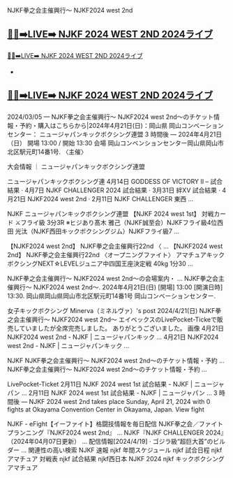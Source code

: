 NJKF拳之会主催興行～ NJKF2024 west 2nd

[🔴✅➡️LIVE➡️ NJKF 2024 WEST 2ND 2024ライブ](https://worldsportshd.com/jp-boxing/)
-

[🔴✅➡️LIVE➡️ NJKF 2024 WEST 2ND 2024ライブ](https://worldsportshd.com/jp-boxing/)

-

[🔴✅➡️LIVE➡️ NJKF 2024 WEST 2ND 2024ライブ](https://worldsportshd.com/jp-boxing/)
-






2024/03/05 — NJKF拳之会主催興行～ NJKF2024 west 2nd～のチケット情報・予約・購入はこちらから|2024年4月21日(日)：岡山県 岡山コンベーションセンター：
ニュージャパンキックボクシング連盟
3 時間後 — 2024年4月21日（日） 開場 13:00 / 開始 13:30 会場 岡山コンベンションセンター岡山県岡山市北区駅元町14番1号. 〈主催〉

大会情報 ｜ ニュージャパンキックボクシング連盟

ニュージャパンキックボクシング連
4月14日 GODDESS OF VICTORY Ⅱ – 試合結果 · 4月7日 NJKF CHALLENGER 2024 試合結果 · 3月31日 絆XV 試合結果 · 4月21日 NJKF2024 west 2nd · 2月11日 NJKF CHALLENGER 東西 ...

NJKF ニュージャパンキックボクシング連盟
【NJKF 2024 west 1st】 対戦カード ⚔️フライ級 3分3R ※ヒジあり髙木 雅己（NJKF誠至会）NJKFフライ級4位西田 光汰（NJKF西田キックボクシングジム）NJKFフライ級7 ...

【NJKF2024 west 2nd】 NJKF拳之会主催興行22nd 〈 ...
【NJKF2024 west 2nd】 NJKF拳之会主催興行22nd 〈オープニングファイト〉 アマチュアキックボクシングNEXT☆LEVELジュニア中四国王座決定戦 40kg 1分30 ...

NJKF拳之会主催興行～ NJKF2024 west 2nd～の会場案内・ ...
NJKF拳之会主催興行～ NJKF2024 west 2nd～. 2024年4月21日(日) [開場] 13:00 [開演日時] 13:30. 岡山県岡山県岡山市北区駅元町14番1号 岡山コンベーションセンター.

女子キックボクシング Minerva（ミネルヴァ）'s post
2024/4/21(日) NJKF拳之会主催興行～ NJKF2024 west 2nd～ エイベックスのLivePocket-Tickeで販売していましたが全席完売しました。 ありがとうございました。
画像
4月21日 NJKF2024 west 2nd - NJKF | ニュージャパンキック ...
4月21日 NJKF2024 west 2nd - NJKF | ニュージャパンキック ...

NJKF
NJKF拳之会主催興行～ NJKF2024 west 2nd～のチケット情報・予約 ...
NJKF拳之会主催興行～ NJKF2024 west 2nd～のチケット情報・予約 ...

LivePocket-Ticket
2月11日 NJKF 2024 west 1st 試合結果 - NJKF | ニュージャパン ...
2月11日 NJKF 2024 west 1st 試合結果 - NJKF | ニュージャパン ...
3 時間後 — NJKF 2024 west 2nd takes place Sunday, April 21, 2024 with 0 fights at Okayama Convention Center in Okayama, Japan. View fight

NJKF - eFight【イーファイト】格闘技情報を毎日配信
NJKF拳之会／ファイトプランニング『NJKF2024 west 2nd』 ... NJKF『NJKF CHALLENGER 2024』 （2024年04月07日更新） ... 配信情報[2024/4/19] · ゴジラ級“超巨大首”のビルダー ...
関連性の高い検索
NJKF 速報
njkf 年間スケジュール
njkf 試合日程
njkf アマチュア 対戦表
njkf 試合結果
njkf西日本
NJKF 2024
njkf キックボクシング アマチュア
